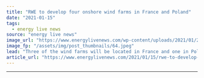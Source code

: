 ```yaml
---
title: "RWE to develop four onshore wind farms in France and Poland"
date: "2021-01-15"
tags: 
  - energy live news
source: "energy live news"
image_url: "https://www.energylivenews.com/wp-content/uploads/2021/01/2021-01-14-rwe_-staerkt-marktpraesenz-in_-frankreich-und_-polen_-vier_-neue_-onshore-windparks.jpeg"
image_fp: "/assets/img/post_thumbnails/64.jpeg"
lead: "Three of the wind farms will be located in France and one in Poland and will have a total installed capacity of 76MW"
article_url: "https://www.energylivenews.com/2021/01/15/rwe-to-develop-four-onshore-wind-farms-in-france-and-poland/"
---
```


---
